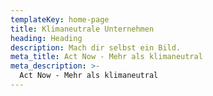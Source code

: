 ```yaml
---
templateKey: home-page
title: Klimaneutrale Unternehmen
heading: Heading
description: Mach dir selbst ein Bild.
meta_title: Act Now - Mehr als klimaneutral
meta_description: >-
  Act Now - Mehr als klimaneutral
---
```

